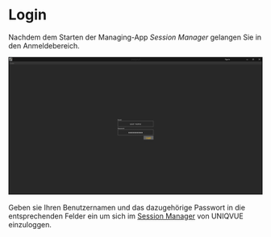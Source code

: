 # Login

Nachdem dem Starten der Managing-App *Session Manager* gelangen Sie in den Anmeldebereich.

![Placeholder](img/Manager/Login_Maske.PNG)

Geben sie Ihren Benutzernamen und das dazugehörige Passwort in die entsprechenden Felder ein um sich im [Session Manager](sessionmanager.md) von UNIQVUE einzuloggen.

